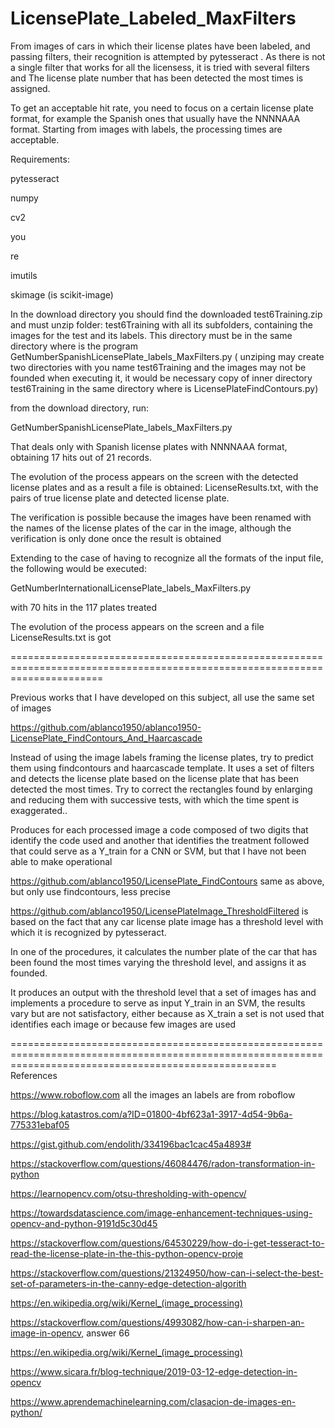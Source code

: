 # LicensePlate_Labeled_MaxFilters
From images of cars in which their license plates have been labeled, and  passing filters, their recognition is attempted by pytesseract . As there is not a single filter that works for all the licensess, it is tried with several filters and The license plate number that has been detected the most times is assigned.

To get an acceptable hit rate, you need to focus on a certain license plate format, for example the Spanish ones that usually have the NNNNAAA format. Starting from images with labels, the processing times are acceptable.

Requirements:

pytesseract

numpy

cv2

you

re

imutils

skimage (is scikit-image)

In the download directory you should find the downloaded test6Training.zip and must unzip folder: test6Training with all its subfolders, containing the images for the test and its labels. This directory must be in the same directory where is the program GetNumberSpanishLicensePlate_labels_MaxFilters.py ( unziping may create two directories with you name test6Training and the images may not be founded when executing it, it would be necessary copy of inner directory test6Training in the same directory where is LicensePlateFindContours.py)

from the download directory, run:

GetNumberSpanishLicensePlate_labels_MaxFilters.py

That deals only with Spanish license plates with NNNNAAA format, obtaining 17 hits out of 21 records.

The evolution of the process appears on the screen with the detected license plates and as a result a file is obtained: LicenseResults.txt, with the pairs of true license plate and detected license plate.

The verification is possible because the images have been renamed with the names of the license plates of the car in the image, although the verification is only done once the result is obtained

Extending to the case of having to recognize all the formats of the input file, the following would be executed:

GetNumberInternationalLicensePlate_labels_MaxFilters.py

with 70 hits in the 117 plates treated

The evolution of the process appears on the screen and a file LicenseResults.txt is got 

============================================================================================================================

Previous works that I have developed on this subject, all use the same set of images

https://github.com/ablanco1950/ablanco1950-LicensePlate_FindContours_And_Haarcascade

Instead of using the image labels framing the license plates, try to predict them using findcontours and haarcascade template.
It uses a set of filters and detects the license plate based on the license plate that has been detected the most times.
Try to correct the rectangles found by enlarging and reducing them with successive tests, with which the time spent is exaggerated..

Produces for each processed image a code composed of two digits that identify the code used and another that identifies the treatment followed that could serve as a Y_train for a CNN or SVM, but that I have not been able to make operational

https://github.com/ablanco1950/LicensePlate_FindContours same as above, but only use findcontours, less precise

https://github.com/ablanco1950/LicensePlateImage_ThresholdFiltered is based on the fact that any car license plate image has a threshold level with which it is recognized by pytesseract.

In one of the procedures, it calculates the number plate of the car that has been found the most times varying the threshold level, and assigns it as founded.

It produces an output with the threshold level that a set of images has and implements a procedure to serve as input Y_train in an SVM, the results vary but are not satisfactory, either because as X_train a set is not used that identifies each image or because few images are used

==========================================================================================================================================================
References

https://www.roboflow.com all the images an labels are from roboflow

https://blog.katastros.com/a?ID=01800-4bf623a1-3917-4d54-9b6a-775331ebaf05

https://gist.github.com/endolith/334196bac1cac45a4893#

https://stackoverflow.com/questions/46084476/radon-transformation-in-python

https://learnopencv.com/otsu-thresholding-with-opencv/

https://towardsdatascience.com/image-enhancement-techniques-using-opencv-and-python-9191d5c30d45

https://stackoverflow.com/questions/64530229/how-do-i-get-tesseract-to-read-the-license-plate-in-the-this-python-opencv-proje

https://stackoverflow.com/questions/21324950/how-can-i-select-the-best-set-of-parameters-in-the-canny-edge-detection-algorith

https://en.wikipedia.org/wiki/Kernel_(image_processing)

https://stackoverflow.com/questions/4993082/how-can-i-sharpen-an-image-in-opencv, answer 66

https://en.wikipedia.org/wiki/Kernel_(image_processing)

https://www.sicara.fr/blog-technique/2019-03-12-edge-detection-in-opencv

https://www.aprendemachinelearning.com/clasacion-de-images-en-python/


